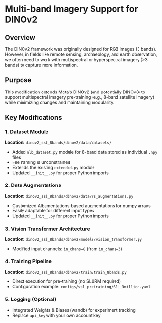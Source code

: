 # Multi-band Imagery Support for DINOv2

## Overview

The DINOv2 framework was originally designed for RGB images (3 bands). However, in fields like remote sensing, archaeology, and earth observation, we often need to work with multispectral or hyperspectral imagery (>3 bands) to capture more information.

## Purpose

This modification extends Meta's DINOv2 (and potentially DINOv3) to support multispectral imagery pre-training (e.g., 8-band satellite imagery) while minimizing changes and maintaining modularity.

## Key Modifications

### 1. Dataset Module
**Location:** `dinov2_ssl_8bands/dinov2/data/datasets/`

- Added `nlb_dataset.py` module for 8-band data stored as individual `.npy` files
- File naming is unconstrained
- Extends the existing `extended.py` module
- Updated `__init__.py` for proper Python imports

### 2. Data Augmentations
**Location:** `dinov2_ssl_8bands/dinov2/data/rs_augmentations.py`

- Customized Albumentations-based augmentations for numpy arrays
- Easily adaptable for different input types
- Updated `__init__.py` for proper Python imports

### 3. Vision Transformer Architecture
**Location:** `dinov2_ssl_8bands/dinov2/models/vision_transformer.py`

- Modified input channels: `in_chans=8` (from `in_chans=3`)

### 4. Training Pipeline
**Location:** `dinov2_ssl_8bands/dinov2/train/train_8bands.py`

- Direct execution for pre-training (no SLURM required)
- Configuration example: `configs/ssl_pretraining/SSL_3million.yaml`

### 5. Logging (Optional)
- Integrated Weights & Biases (wandb) for experiment tracking
- Replace `api_key` with your own account key